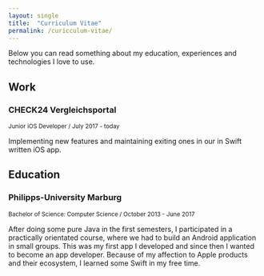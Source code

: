 ```yaml
---
layout: single
title:  "Curriculum Vitae"
permalink: /curicculum-vitae/
---
```

Below you can read something about my education, experiences and technologies I love to use.

## Work

### CHECK24 Vergleichsportal
<small>Junior iOS Developer / July 2017 - today</small>

Implementing new features and maintaining exiting ones in our in Swift written iOS app.

## Education

### Philipps-University Marburg
<small>Bachelor of Science: Computer Science / October 2013 - June 2017</small>

After doing some pure Java in the first semesters, I participated in a practically orientated course, where we had to build an Android application in small groups. This was my first app I developed and since then I wanted to become an app developer. Because of my affection to Apple products and their ecosystem, I learned some Swift in my free time.
